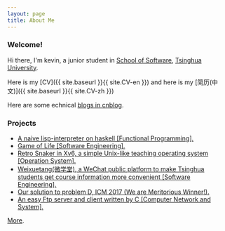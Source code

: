 ```yaml
---
layout: page
title: About Me
---
```


### Welcome!

Hi there, I'm kevin, a junior student in [School of Software](http://www.thss.tsinghua.edu.cn/), [Tsinghua University](http://www.tsinghua.edu.cn/publish/newthu/index.html).

Here is my [CV]({{ site.baseurl }}{{ site.CV-en }}) and here is my [简历(中文)]({{ site.baseurl }}{{ site.CV-zh }})

Here are some echnical [blogs in cnblog](http://www.cnblogs.com/bill-liu/).


### Projects

* [A naive lisp-interpreter on haskell [Functional Programming].](https://github.com/b-liu14/lisp-interpreter)
* [Game of Life [Software Engineering].](https://b-liu14.github.io/lifeGame/)
* [Retro Snaker in Xv6, a simple Unix-like teaching operating system [Operation System].](https://github.com/lizy14/gaming-in-xv6)
* [Weixuetang(微学堂), a WeChat public platform to make Tsinghua students get course information more convenient [Software Engineering].](https://github.com/lizy14/weixuetang)
* [Our solution to problem D, ICM 2017 (We are Meritorious Winner!).](https://github.com/b-liu14/ICM-2017-Problem-D)
* [An easy Ftp server and client written by C [Computer Network and System].](https://github.com/b-liu14/ftp)

[More](https://github.com/b-liu14?tab=repositories).

<!-- ![{{site.title}}]({{site.baseurl}}{{ site.about }}) -->
